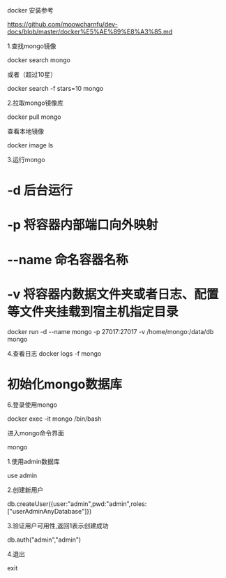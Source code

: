 docker 安装参考

https://github.com/moowcharnfu/dev-docs/blob/master/docker%E5%AE%89%E8%A3%85.md

1.查找mongo镜像

docker search mongo

或者（超过10星）

docker search -f stars=10 mongo

2.拉取mongo镜像库

docker pull mongo

查看本地镜像

docker image ls 

3.运行mongo
# -d 后台运行
# -p 将容器内部端口向外映射
# --name 命名容器名称
# -v 将容器内数据文件夹或者日志、配置等文件夹挂载到宿主机指定目录
docker run -d --name mongo -p 27017:27017 -v /home/mongo:/data/db mongo

4.查看日志
docker logs -f mongo

# 初始化mongo数据库
6.登录使用mongo

docker exec -it mongo /bin/bash

进入mongo命令界面

mongo

1.使用admin数据库

use admin

2.创建新用户

db.createUser({user:"admin",pwd:"admin",roles:["userAdminAnyDatabase"]})

3.验证用户可用性,返回1表示创建成功

db.auth("admin","admin")

4.退出

exit
